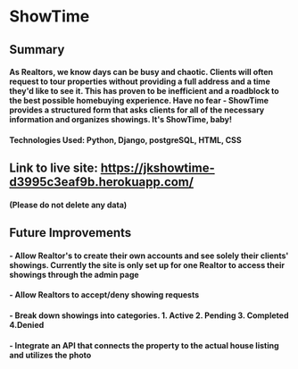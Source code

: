 # ShowTime

## Summary

#### As Realtors, we know days can be busy and chaotic. Clients will often request to tour properties without providing a full address and a time they'd like to see it. This has proven to be inefficient and a roadblock to the best possible homebuying experience. Have no fear - ShowTime provides a structured form that asks clients for all of the necessary information and organizes showings. It's ShowTime, baby!

#### Technologies Used: Python, Django, postgreSQL, HTML, CSS

## Link to live site: https://jkshowtime-d3995c3eaf9b.herokuapp.com/

#### (Please do not delete any data) 

## Future Improvements

#### - Allow Realtor's to create their own accounts and see solely their clients' showings. Currently the site is only set up for one Realtor to access their showings through the admin page

#### - Allow Realtors to accept/deny showing requests

#### - Break down showings into categories. 1. Active 2. Pending 3. Completed 4.Denied

#### - Integrate an API that connects the property to the actual house listing and utilizes the photo
